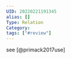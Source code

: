 ```yaml
---
UID: 20220221191345
alias: []
Type: Relation
Category: 
tags: ["#review"]
---
```


see [@primack2017use]